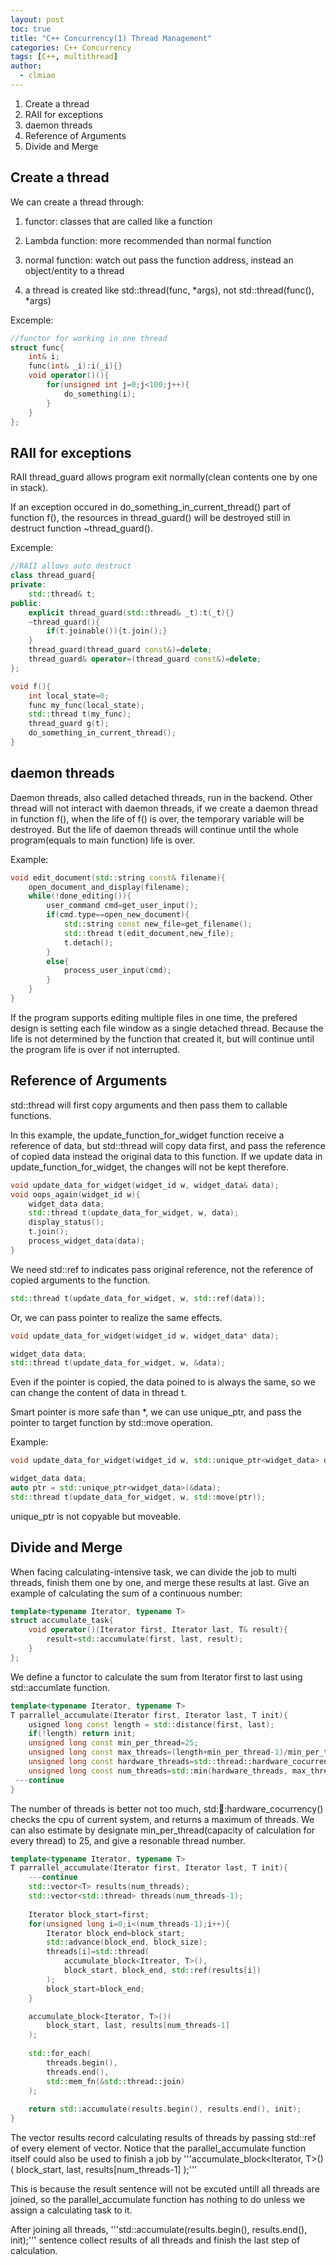 ```yaml
---
layout: post
toc: true
title: "C++ Concurrency(1) Thread Management"
categories: C++ Concurrency
tags: [C++, multithread]
author:
  - clmiao
---
```


1. Create a thread
2. RAII for exceptions
3. daemon threads
4. Reference of Arguments
5. Divide and Merge

## Create a thread

We can create a thread through:

1. functor: classes that are called like a function

2. Lambda function: more recommended than normal function
3. normal function: watch out pass the function address, instead an object/entity to a thread
4. a thread is created like std::thread(func, *args), not std::thread(func(), *args) 

Excemple:

```c++
//functor for working in one thread
struct func{
    int& i;
    func(int& _i):i(_i){}
    void operator()(){
        for(unsigned int j=0;j<100;j++){
            do_something(i);
        }
    }
};
```

## RAII for exceptions

RAII thread_guard allows program exit normally(clean contents one by one in stack).

If an exception occured in do_something_in_current_thread() part of function f(), the resources in thread_guard() will be destroyed still in destruct function ~thread_guard().

Excemple:

```c++
//RAII allows auto destruct
class thread_guard{
private:
    std::thread& t;
public:
    explicit thread_guard(std::thread& _t):t(_t){}
    ~thread_guard(){
        if(t.joinable()){t.join();}
    }
    thread_guard(thread_guard const&)=delete;
    thread_guard& operator=(thread_guard const&)=delete;
};

void f(){
    int local_state=0;
    func my_func(local_state);
    std::thread t(my_func);
    thread_guard g(t);
    do_something_in_current_thread();
}
```

## daemon threads

Daemon threads, also called detached threads, run in the backend. Other thread will not interact with daemon threads, if we create a daemon thread in function f(), when the life of f() is over, the temporary variable will be destroyed. But the life of daemon threads will continue until the whole program(equals to main function) life is over.

Example:

```c++
void edit_document(std::string const& filename){
    open_document_and_display(filename);
    while(!done_editing()){
        user_command cmd=get_user_input();
        if(cmd.type==open_new_document){
            std::string const new_file=get_filename();
            std::thread t(edit_document,new_file);
            t.detach();
        }
        else{
            process_user_input(cmd);
        }
    }
}
```

If the program supports editing multiple files in one time, the prefered design is setting each file window as a single detached thread. Because the life is not determined by the function that created it, but will continue until the program life is over if not interrupted.

## Reference of Arguments

std::thread will first copy arguments and then pass them to callable functions. 

In this example, the update_function_for_widget function receive a reference of data, but std::thread will copy data first, and pass the reference of copied data instead the original data to this function. If we update data in update_function_for_widget, the changes will not be kept therefore. 

```c++
void update_data_for_widget(widget_id w, widget_data& data);
void oops_again(widget_id w){
    widget_data data;
    std::thread t(update_data_for_widget, w, data);
    display_status();
    t.join();
    process_widget_data(data);
}
```

We need std::ref to indicates pass original reference, not the reference of copied arguments to the function. 

```c++
std::thread t(update_data_for_widget, w, std::ref(data));
```

Or, we can pass pointer to realize the same effects. 

```c++
void update_data_for_widget(widget_id w, widget_data* data);

widget_data data;
std::thread t(update_data_for_widget, w, &data);
```

Even if the pointer is copied, the data poined to is always the same, so we can change the content of data in thread t.

Smart pointer is more safe than *, we can use unique_ptr, and pass the pointer to target function by std::move operation.

Example:

```c++
void update_data_for_widget(widget_id w, std::unique_ptr<widget_data> data);

widget_data data;
auto ptr = std::unique_ptr<widget_data>(&data);
std::thread t(update_data_for_widget, w, std::move(ptr));
```

unique_ptr is not copyable but moveable.

## Divide and Merge

When facing calculating-intensive task, we can divide the job to multi threads, finish them one by one, and merge these results at last. Give an example of calculating the sum of a continuous number:

```c++
template<typename Iterator, typename T>
struct accumulate_task{
    void operator()(Iterator first, Iterator last, T& result){
        result=std::accumulate(first, last, result);
    }
};
```

We define a functor to calculate the sum from Iterator first to last using std::accumlate function.

```c++
template<typename Iterator, typename T>
T parrallel_accumulate(Iterator first, Iterator last, T init){
    usigned long const length = std::distance(first, last);
    if(!length) return init;
    unsigned long const min_per_thread=25;
    unsigned long const max_threads=(length+min_per_thread-1)/min_per_thread;
    unsigned long const hardware_threads=std::thread::hardware_cocurrency();
    unsigned long const num_threads=std::min(hardware_threads, max_threads);
 ---continue
}
```

The number of threads is better not too much, std::thread::hardware_cocurrency() checks the cpu of current system, and returns a maximum of threads. We can also estimate by designate min_per_thread(capacity of calculation for every thread) to 25, and give a resonable thread number.

```c++
template<typename Iterator, typename T>
T parrallel_accumulate(Iterator first, Iterator last, T init){
	---continue
    std::vector<T> results(num_threads);
    std::vector<std::thread> threads(num_threads-1);
    
    Iterator block_start=first;
    for(unsigned long i=0;i<(num_threads-1);i++){
        Iterator block_end=block_start;
        std::advance(block_end, block_size);
        threads[i]=std::thread(
            accumulate_block<Itreator, T>(),
            block_start, block_end, std::ref(results[i])
        );
        block_start=block_end;
    }

    accumulate_block<Iterator, T>()(
        block_start, last, results[num_threads-1]
    );
    
    std::for_each(
        threads.begin(),
        threads.end(),
        std::mem_fn(&std::thread::join)
    );
    
    return std::accumulate(results.begin(), results.end(), init);
}
```

The vector results record calculating results of threads by passing std::ref of every element of vector. Notice that the parallel_accumulate function itself could also be used to finish a job by '''accumulate_block<Iterator, T>()(
        block_start, last, results[num_threads-1]
    );'''

This is because the result sentence will not be excuted untill all threads are joined, so the parallel_accumulate function has nothing to do unless we assign a calculating task to it.

After joining all threads, '''std::accumulate(results.begin(), results.end(), init);''' sentence collect results of all threads and finish the last step of calculation.



